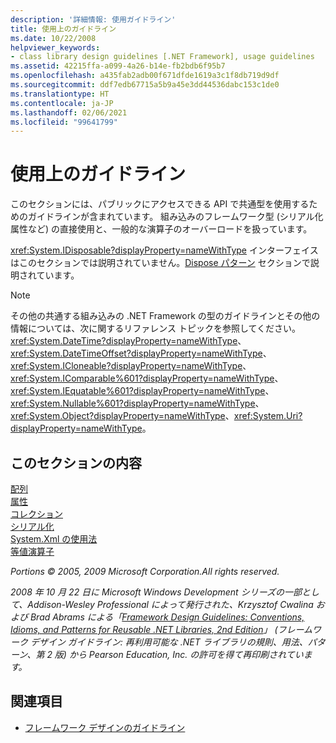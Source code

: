 ```yaml
---
description: '詳細情報: 使用ガイドライン'
title: 使用上のガイドライン
ms.date: 10/22/2008
helpviewer_keywords:
- class library design guidelines [.NET Framework], usage guidelines
ms.assetid: 42215ffa-a099-4a26-b14e-fb2bdb6f95b7
ms.openlocfilehash: a435fab2adb00f671dfde1619a3c1f8db719d9df
ms.sourcegitcommit: ddf7edb67715a5b9a45e3dd44536dabc153c1de0
ms.translationtype: HT
ms.contentlocale: ja-JP
ms.lasthandoff: 02/06/2021
ms.locfileid: "99641799"
---
```

# <a name="usage-guidelines"></a>使用上のガイドライン

このセクションには、パブリックにアクセスできる API で共通型を使用するためのガイドラインが含まれています。 組み込みのフレームワーク型 (シリアル化属性など) の直接使用と、一般的な演算子のオーバーロードを扱っています。
  
<xref:System.IDisposable?displayProperty=nameWithType> インターフェイスはこのセクションでは説明されていません。[Dispose パターン](../garbage-collection/implementing-dispose.md) セクションで説明されています。

> [!NOTE]
> その他の共通する組み込みの .NET Framework の型のガイドラインとその他の情報については、次に関するリファレンス トピックを参照してください。<xref:System.DateTime?displayProperty=nameWithType>、<xref:System.DateTimeOffset?displayProperty=nameWithType>、<xref:System.ICloneable?displayProperty=nameWithType>、<xref:System.IComparable%601?displayProperty=nameWithType>、<xref:System.IEquatable%601?displayProperty=nameWithType>、<xref:System.Nullable%601?displayProperty=nameWithType>、<xref:System.Object?displayProperty=nameWithType>、<xref:System.Uri?displayProperty=nameWithType>。

## <a name="in-this-section"></a>このセクションの内容

[配列](arrays.md)  
[属性](attributes.md)  
[コレクション](guidelines-for-collections.md)  
[シリアル化](serialization.md)  
[System.Xml の使用法](system-xml-usage.md)  
[等値演算子](equality-operators.md)  

*Portions © 2005, 2009 Microsoft Corporation.All rights reserved.*

*2008 年 10 月 22 日に Microsoft Windows Development シリーズの一部として、Addison-Wesley Professional によって発行された、Krzysztof Cwalina および Brad Abrams による「[Framework Design Guidelines: Conventions, Idioms, and Patterns for Reusable .NET Libraries, 2nd Edition](https://www.informit.com/store/framework-design-guidelines-conventions-idioms-and-9780321545619)」 (フレームワーク デザイン ガイドライン: 再利用可能な .NET ライブラリの規則、用法、パターン、第 2 版) から Pearson Education, Inc. の許可を得て再印刷されています。*
  
## <a name="see-also"></a>関連項目

- [フレームワーク デザインのガイドライン](index.md)
